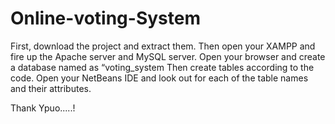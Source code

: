 # Online-voting-System

First, download the project and extract them.
Then open your XAMPP and fire up the Apache server and MySQL server.
Open your browser and create a database named as “voting_system
Then create tables according to the code.
Open your NetBeans IDE and look out for each of the table names and their attributes.

Thank Ypuo.....!
